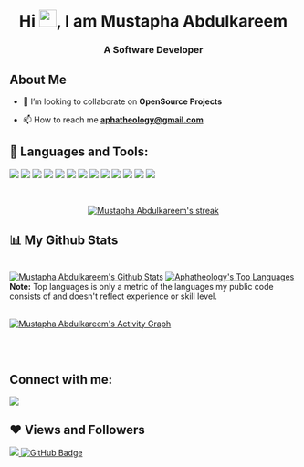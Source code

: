 <h1 align="center">Hi <img src="https://raw.githubusercontent.com/MartinHeinz/MartinHeinz/master/wave.gif" width="30px">, I am Mustapha Abdulkareem</h1>
<h3 align="center"> A Software Developer</h3>


## About Me

- 👯 I’m looking to collaborate on **OpenSource Projects**

<!-- - 👨‍💻 All of my projects are available at **[My Portfolio](https://aphaportfolio.netlify.app/)** -->

- 📫 How to reach me **aphatheology@gmail.com**


## 🚀 Languages and Tools:

<p align="left"> 
    <!-- <a href="https://developer.mozilla.org/en-US/docs/Web/JavaScript" target="_blank"> <img src="https://img.icons8.com/color/48/000000/javascript.png"/> </a> 
    <a href="https://reactjs.org/" target="_blank"> <img src="https://img.icons8.com/color/48/000000/react-native.png"/> </a>
    <a href="https://www.w3.org/html/" target="_blank"> <img src="https://img.icons8.com/color/48/000000/html-5.png"/> </a> 
    <a href="https://www.w3schools.com/css/" target="_blank"> <img src="https://img.icons8.com/color/48/000000/css3.png"/> </a> 
    <a href="https://getbootstrap.com" target="_blank"> <img src="https://img.icons8.com/color/48/000000/bootstrap.png"/> </a> 
    <a href="https://www.python.org" target="_blank"> <img src="https://img.icons8.com/color/48/000000/python.png"/> </a> 
    <a style="padding-right:8px;" href="https://nodejs.org" target="_blank"> <img src="https://img.icons8.com/color/48/000000/nodejs.png"/> </a> 
    <a href="https://git-scm.com/" target="_blank"> <img src="https://img.icons8.com/color/48/000000/git.png"/> </a> 
    <a href="https://redux.js.org" target="_blank"> <img src="https://img.icons8.com/color/48/000000/redux.png"/> </a>
    <a href="https://www.w3schools.com/sass/" target="_blank"> <img src="https://img.icons8.com/color/48/000000/sass.png"/> </a>
     <a href="https://www.w3schools.com/jquery/default.asp" target="_blank"> <img color="white" src="https://img.icons8.com/ios-filled/50/000000/jquery.png"/> </a> -->
     <img src="https://img.icons8.com/color/48/000000/javascript.png"/>
     <img src="https://img.icons8.com/color/48/000000/nodejs.png"/>
     <img src="https://img.icons8.com/color/48/000000/express.png"/>
     <img src="https://img.icons8.com/color/48/000000/mongoose.png"/>
     <img src="https://img.icons8.com/color/48/000000/mysql.png"/>
     <img src="https://img.icons8.com/color/48/000000/mongodb.png"/>
     <img src="https://img.icons8.com/color/48/000000/git.png"/>
     <img src="https://img.icons8.com/color/48/000000/react-native.png"/>
     <img src="https://img.icons8.com/color/48/000000/html-5.png"/>
     <img src="https://img.icons8.com/color/48/000000/css3.png"/>
     <img src="https://img.icons8.com/color/48/000000/bootstrap.png"/>
     <img src="https://img.icons8.com/color/48/000000/redux.png"/> 
     <img src="https://img.icons8.com/color/48/000000/sass.png"/>


</p>

<br/>

<p align="center">
    <a href="https://github.com/aphatheology/">
        <img title="🔥 Get streak stats for your profile at git.io/streak-stats" alt="Mustapha Abdulkareem's streak" src="https://github-readme-streak-stats.herokuapp.com/?user=aphatheology&theme=black-ice&hide_border=true&stroke=0000&background=060A0CD0"/>
    </a>

    
</p>

## 📊 My Github Stats

  <br/>
    <a href="https://github.com/aphatheology/"><img alt="Mustapha Abdulkareem's Github Stats" src="https://github-readme-stats.vercel.app/api?username=aphatheology&show_icons=true&count_private=true&theme=react&hide_border=true&bg_color=0D1117" /></a>
  <a href="https://github.com/aphatheology/"><img alt="Aphatheology's Top Languages" src="https://github-readme-stats.vercel.app/api/top-langs/?username=aphatheology&langs_count=8&count_private=true&layout=compact&theme=react&hide_border=true&bg_color=0D1117" /></a>
  <br/>
  <b>Note:</b> Top languages is only a metric of the languages my public code consists of and doesn't reflect experience or skill level.


<br/>
<br/>

<a href="https://github.com/aphatheology/"><img alt="Mustapha Abdulkareem's Activity Graph" src="https://activity-graph.herokuapp.com/graph?username=aphatheology&bg_color=0D1117&color=5BCDEC&line=5BCDEC&point=FFFFFF&hide_border=true" /></a>

<br/>
<br/>

## Connect with me:
<p align="left">



<a href = "https://www.linkedin.com/in/abdulkareem-mustapha/"><img src="https://img.icons8.com/fluent/48/000000/linkedin.png"/></a>
<!-- <a href = "https://twitter.com/mustbeta"><img src="https://img.icons8.com/fluent/48/000000/twitter.png"/></a> -->



</p>

## ❤ Views and Followers
<a href="https://github.com/Meghna-DAS/github-profile-views-counter">
    <img src="https://komarev.com/ghpvc/?username=aphatheology">
</a>
<a href="https://github.com/aphatheology?tab=followers"><img src="https://img.shields.io/github/followers/aphatheology?label=Followers&style=social" alt="GitHub Badge"></a>
